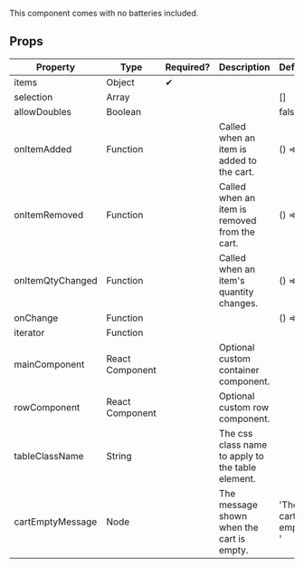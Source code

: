 This component comes with no batteries included. 

## Props

| Property         | Type                     | Required? | Description                                              | Default               | 
| ---------------- | ------------------------ | -------- | -------------------------------------------------------- | --------------------- |
| items            | Object                   | &#10004; |                                                          |                       |
| selection        | Array                    |          |                                                          | []                    |
| allowDoubles     | Boolean                  |          |                                                          | false                 |
| onItemAdded      | Function                 |          | Called when an item is added to the cart.                | () => {}              |
| onItemRemoved    | Function                 |          | Called when an item is removed from the cart.            | () => {}              |
| onItemQtyChanged | Function                 |          | Called when an item's quantity changes.                  | () => {}              |
| onChange         | Function                 |          |                                                          | () => {}              |
| iterator         | Function                 |          |                                                          |                       |
| mainComponent    | React Component          |          | Optional custom container component.                     |                       |
| rowComponent     | React Component          |          | Optional custom row component.                           |                       |
| tableClassName   | String                   |          | The css class name to apply to the table element.        |                       |
| cartEmptyMessage | Node                     |          | The message shown when the cart is empty.                | 'The cart is empty. ' |

